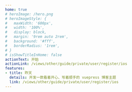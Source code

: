 ```yaml
---
home: true
# heroImage: /hero.png
# heroImageStyle: {
#   maxWidth: '600px',
#   width: '100%',
#   display: block,
#   margin: '9rem auto 2rem',
#   background: '#fff',
#   borderRadius: '1rem',
# }
# isShowTitleInHome: false
actionText: 开始 
actionLink: /views/other/guide/private/user/register/ios
features:
- title: 昨天
  details: 开发一款看着开心、写着顺手的 vuepress 博客主题
  link: /views/other/guide/private/user/register/ios
---
```

